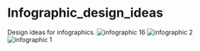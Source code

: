 # Infographic_design_ideas
Design ideas for infographics.
![infographic 16](https://github.com/user-attachments/assets/857a7576-58c7-4ea8-ae41-7335f2425e05)
![infographic 2](https://github.com/user-attachments/assets/9703a8dc-63af-4de4-b5f9-d314231abcea)
![infographic 1](https://github.com/user-attachments/assets/c03b3d90-348e-44a8-af00-05792287f439)

